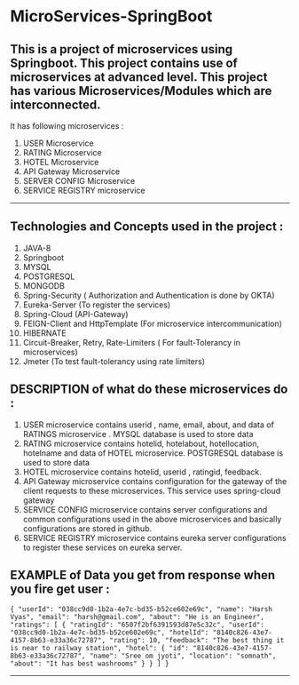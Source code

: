 # MicroServices-SpringBoot
This is a project of microservices using Springboot.
This project contains use of microservices at advanced level.
This project has various Microservices/Modules which are interconnected.
-----------------------------------------------------------------------------------------
It has following microservices : 
1. USER Microservice
2. RATING Microservice
3. HOTEL Microservice
4. API Gateway Microservice
5. SERVER CONFIG Microservice
6. SERVICE REGISTRY microservice
------------------------------------------------------------------------------------------
Technologies and Concepts used in the project :
----------------------------------------------
1. JAVA-8
2. Springboot
3. MYSQL
4. POSTGRESQL
5. MONGODB
7. Spring-Security ( Authorization and Authentication is done by OKTA)
8. Eureka-Server (To register the services)
9. Spring-Cloud (API-Gateway)
10. FEIGN-Client and HttpTemplate (For microservice intercommunication)
11. HIBERNATE
12. Circuit-Breaker, Retry, Rate-Limiters ( For fault-Tolerancy in microservices)
13. Jmeter (To test fault-tolerancy using rate limiters)

DESCRIPTION of what do these microservices do : 
-----------------------------------------------------------------------------------------------------------------------------------------------------------------------------------
1. USER microservice contains userid , name, email, about, and data of RATINGS microservice . MYSQL database is used to store data
2. RATING microservice contains hotelid, hotelabout, hotellocation, hotelname and data of HOTEL microservice. POSTGRESQL database is used to store data
3. HOTEL microservice contains hotelid, userid , ratingid, feedback.
4. API Gateway microservice contains configuration for the gateway of the client requests to these microservices. This service uses spring-cloud gateway
5. SERVICE CONFIG microservice contains server configurations and common configurations used in the above microservices and basically configurations are stored in github.
6. SERVICE REGISTRY microservice contains eureka server configurations to register these services on eureka server.

EXAMPLE of Data you get from response when you fire get user :
-----------------------------------------------------
`{
    "userId": "038cc9d0-1b2a-4e7c-bd35-b52ce602e69c",
    "name": "Harsh Vyas",
    "email": "harsh@gmail.com",
    "about": "He is an Engineer",
    "ratings": [
        {
            "ratingId": "6507f2bf6391593d87e5c32c",
            "userId": "038cc9d0-1b2a-4e7c-bd35-b52ce602e69c",
            "hotelId": "8140c826-43e7-4157-8b63-e33a36c72787",
            "rating": 10,
            "feedback": "The best thing it is near to railway station",
            "hotel": {
                "id": "8140c826-43e7-4157-8b63-e33a36c72787",
                "name": "Sree om jyoti",
                "location": "somnath",
                "about": "It has best washrooms"
            }
        }
    ]
}
`

------------------------------------------------------------



